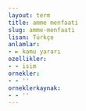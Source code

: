 ```yaml
---
layout: term
title: amme menfaati
slug: amme-menfaati
lisan: Türkçe
anlamlar:
- ► kamu yararı
ozellikler:
- - isim
ornekler:
- - ''
orneklerkaynak:
- - ''
---
```

